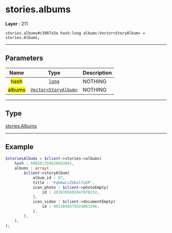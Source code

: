 # stories.albums

**Layer** : 211

```tl
stories.albums#c3987a3a hash:long albums:Vector<StoryAlbum> = stories.Albums;
```

---

## Parameters

| Name | Type | Description |
| :---: | :---: | :--- |
| <mark>hash</mark> | [`long`](type/long) | NOTHING |
| <mark>albums</mark> | [`Vector<StoryAlbum>`](type/StoryAlbum) | NOTHING |

---

## Type

[stories.Albums](type/stories.Albums)

---

## Example

```php
$storiesAlbums = $client->stories->albums(
	hash : 880561358628683841,
	albums : array(
		$client->storyAlbum(
			album_id : 87,
			title : 'FqhmwLsZXbxl7uSP',
			icon_photo : $client->photoEmpty(
				id : 2839395692847878232,
			),
			icon_video : $client->documentEmpty(
				id : 4013850579324063296,
			),
		),
	),
);
```